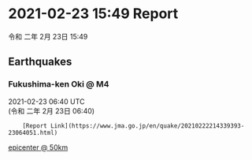 # 2021-02-23 15:49 Report
令和 二年 2月 23日 15:49

## Earthquakes
### Fukushima-ken Oki @ M4
2021-02-23 06:40 UTC  
        (令和 二年 2月 23日 06:40)
  
        [Report Link](https://www.jma.go.jp/en/quake/20210222214339393-23064051.html)  
[epicenter @ 50km](https://www.google.com/maps/place/37°42'00%22+141°42'00%22/@37.7,141.7,17z/data=!3m1!4b1!4m5!3m4!1s0x0:0x0!8m2!3d37.7!4d141.7)